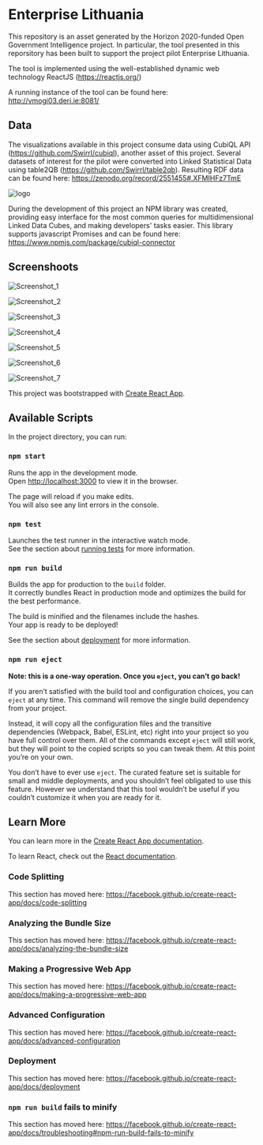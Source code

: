 # Enterprise Lithuania 

This repository is an asset generated by the Horizon 2020-funded Open Government Intelligence project. In particular, the tool presented in this reporsitory has been built to support the project pilot Enterprise Lithuania.

The tool is implemented using the well-established dynamic web technology ReactJS (https://reactjs.org/) 

A running instance of the tool can be found here: http://vmogi03.deri.ie:8081/

## Data

The visualizations available in this project consume data using CubiQL API (https://github.com/Swirrl/cubiql), another asset of this project.
Several datasets of interest for the pilot were converted into Linked Statistical Data using table2QB (https://github.com/Swirrl/table2qb).
Resulting RDF data can be found here: https://zenodo.org/record/2551455#.XFMIHFz7TmE 

![logo](/images/npm-logo.png)

During the development of this project an NPM library was created, providing easy interface for the most common queries for multidimensional Linked Data Cubes, and making developers' tasks easier. This library supports javascript Promises and can be found here: https://www.npmjs.com/package/cubiql-connector


## Screenshoots
![Screenshot_1](/images/Screenshot_1.png)

![Screenshot_2](/images/Screenshot_2.png)

![Screenshot_3](/images/Screenshot_3.png)

![Screenshot_4](/images/Screenshot_4.png)

![Screenshot_5](/images/Screenshot_5.png)

![Screenshot_6](/images/Screenshot_6.png)

![Screenshot_7](/images/Screenshot_7.png)


This project was bootstrapped with [Create React App](https://github.com/facebook/create-react-app).

## Available Scripts

In the project directory, you can run:

### `npm start`

Runs the app in the development mode.<br>
Open [http://localhost:3000](http://localhost:3000) to view it in the browser.

The page will reload if you make edits.<br>
You will also see any lint errors in the console.

### `npm test`

Launches the test runner in the interactive watch mode.<br>
See the section about [running tests](https://facebook.github.io/create-react-app/docs/running-tests) for more information.

### `npm run build`

Builds the app for production to the `build` folder.<br>
It correctly bundles React in production mode and optimizes the build for the best performance.

The build is minified and the filenames include the hashes.<br>
Your app is ready to be deployed!

See the section about [deployment](https://facebook.github.io/create-react-app/docs/deployment) for more information.

### `npm run eject`

**Note: this is a one-way operation. Once you `eject`, you can’t go back!**

If you aren’t satisfied with the build tool and configuration choices, you can `eject` at any time. This command will remove the single build dependency from your project.

Instead, it will copy all the configuration files and the transitive dependencies (Webpack, Babel, ESLint, etc) right into your project so you have full control over them. All of the commands except `eject` will still work, but they will point to the copied scripts so you can tweak them. At this point you’re on your own.

You don’t have to ever use `eject`. The curated feature set is suitable for small and middle deployments, and you shouldn’t feel obligated to use this feature. However we understand that this tool wouldn’t be useful if you couldn’t customize it when you are ready for it.

## Learn More

You can learn more in the [Create React App documentation](https://facebook.github.io/create-react-app/docs/getting-started).

To learn React, check out the [React documentation](https://reactjs.org/).

### Code Splitting

This section has moved here: https://facebook.github.io/create-react-app/docs/code-splitting

### Analyzing the Bundle Size

This section has moved here: https://facebook.github.io/create-react-app/docs/analyzing-the-bundle-size

### Making a Progressive Web App

This section has moved here: https://facebook.github.io/create-react-app/docs/making-a-progressive-web-app

### Advanced Configuration

This section has moved here: https://facebook.github.io/create-react-app/docs/advanced-configuration

### Deployment

This section has moved here: https://facebook.github.io/create-react-app/docs/deployment

### `npm run build` fails to minify

This section has moved here: https://facebook.github.io/create-react-app/docs/troubleshooting#npm-run-build-fails-to-minify
